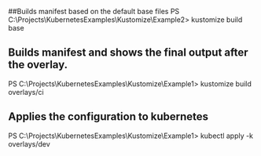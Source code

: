 

##Builds manifest based on the default base files
PS C:\Projects\KubernetesExamples\Kustomize\Example2> kustomize build base

## Builds manifest and shows the final output after the overlay.
PS C:\Projects\KubernetesExamples\Kustomize\Example1> kustomize build overlays/ci

## Applies the configuration to kubernetes
PS C:\Projects\KubernetesExamples\Kustomize\Example1> kubectl apply -k  overlays/dev       